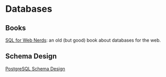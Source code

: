 
# Databases

## Books

[SQL for Web Nerds](http://philip.greenspun.com/sql/): an old (but good) book
about databases for the web.

## Schema Design

[PostgreSQL Schema Design](https://www.graphile.org/postgraphile/postgresql-schema-design/)
